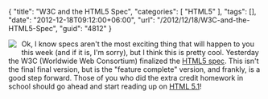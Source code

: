 {
	"title": "W3C and the HTML5 Spec",
	"categories": [
		"HTML5"
	],
	"tags": [],
	"date": "2012-12-18T09:12:00+06:00",
	"url": "/2012/12/18/W3C-and-the-HTML5-Spec",
	"guid": "4812"
}

<img src="http://static.raymondcamden.com/images/w3c_home.png" style="float:left;margin-right:10px;margin-bottom:10px" /> Ok, I know specs aren't the most exciting thing that will happen to you this week (and if it is, I'm sorry), but I think this is pretty cool. Yesterday the W3C (Worldwide Web Consortium) finalized the <a href="http://www.w3.org/TR/2012/CR-html5-20121217/">HTML5 spec</a>. This isn't the final final version, but is the "feature complete" version, and frankly, is a good step forward. Those of you who did the extra credit homework in school should go ahead and start reading up on <a href="http://www.w3.org/TR/2012/WD-html51-20121217/">HTML 5.1</a>!
